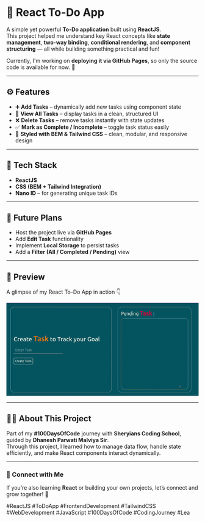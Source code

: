 # 📝 React To-Do App  

A simple yet powerful **To-Do application** built using **ReactJS**.  
This project helped me understand key React concepts like **state management**, **two-way binding**, **conditional rendering**, and **component structuring** — all while building something practical and fun!  

Currently, I'm working on **deploying it via GitHub Pages**, so only the source code is available for now. 🚧  

---

## ⚙️ Features  
- ➕ **Add Tasks** – dynamically add new tasks using component state  
- 👀 **View All Tasks** – display tasks in a clean, structured UI  
- ❌ **Delete Tasks** – remove tasks instantly with state updates  
- ✅ **Mark as Complete / Incomplete** – toggle task status easily  
- 🎨 **Styled with BEM & Tailwind CSS** – clean, modular, and responsive design  

---

## 🧠 Tech Stack  
- **ReactJS**  
- **CSS (BEM + Tailwind Integration)**  
- **Nano ID** – for generating unique task IDs  

---

## 🚀 Future Plans  
- Host the project live via **GitHub Pages**  
- Add **Edit Task** functionality  
- Implement **Local Storage** to persist tasks  
- Add a **Filter (All / Completed / Pending)** view  

---

## 📸 Preview  
A glimpse of my React To-Do App in action 👇  

![](./public/Day%2076-77.gif)

---

## 👨‍💻 About This Project  
Part of my **#100DaysOfCode** journey with **Sheryians Coding School**, guided by **Dhanesh Parwati Malviya Sir**.  
Through this project, I learned how to manage data flow, handle state efficiently, and make React components interact dynamically.  

---

### 💬 Connect with Me  
If you’re also learning **React** or building your own projects, let’s connect and grow together! 🚀  

#ReactJS #ToDoApp #FrontendDevelopment #TailwindCSS #WebDevelopment #JavaScript #100DaysOfCode #CodingJourney #Lea
